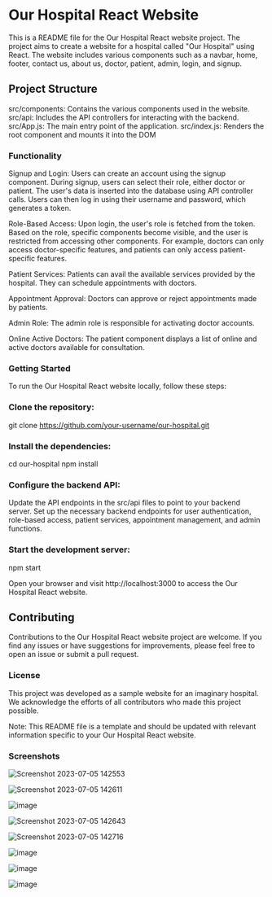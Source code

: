 # Our Hospital React Website

This is a README file for the Our Hospital React website project. The project aims to create a website for a hospital called "Our Hospital" using React. The website includes various components such as a navbar, home, footer, contact us, about us, doctor, patient, admin, login, and signup.

## Project Structure

src/components: Contains the various components used in the website.
src/api: Includes the API controllers for interacting with the backend.
src/App.js: The main entry point of the application.
src/index.js: Renders the root component and mounts it into the DOM

### Functionality

Signup and Login: Users can create an account using the signup component. During signup, users can select their role, either doctor or patient. The user's data is inserted into the database using API controller calls. Users can then log in using their username and password, which generates a token.

Role-Based Access: Upon login, the user's role is fetched from the token. Based on the role, specific components become visible, and the user is restricted from accessing other components. For example, doctors can only access doctor-specific features, and patients can only access patient-specific features.

Patient Services: Patients can avail the available services provided by the hospital. They can schedule appointments with doctors.

Appointment Approval: Doctors can approve or reject appointments made by patients.

Admin Role: The admin role is responsible for activating doctor accounts.

Online Active Doctors: The patient component displays a list of online and active doctors available for consultation.

### Getting Started
To run the Our Hospital React website locally, follow these steps:

### Clone the repository:
git clone https://github.com/your-username/our-hospital.git

### Install the dependencies:
cd our-hospital
npm install

### Configure the backend API:
Update the API endpoints in the src/api files to point to your backend server.
Set up the necessary backend endpoints for user authentication, role-based access, patient services, appointment management, and admin functions.


### Start the development server:
npm start

Open your browser and visit http://localhost:3000 to access the Our Hospital React website.


## Contributing

Contributions to the Our Hospital React website project are welcome. If you find any issues or have suggestions for improvements, please feel free to open an issue or submit a pull request.

### License

This project was developed as a sample website for an imaginary hospital. We acknowledge the efforts of all contributors who made this project possible.

Note: This README file is a template and should be updated with relevant information specific to your Our Hospital React website.

### Screenshots
![Screenshot 2023-07-05 142553](https://github.com/GeegPrerit/Health_Care/assets/127297823/7ef34ee9-4cea-47c1-b6c9-903401aab727)

![Screenshot 2023-07-05 142611](https://github.com/GeegPrerit/Health_Care/assets/127297823/2eb24a80-8f89-4a12-9771-3928e299a233)

![image](https://github.com/GeegPrerit/Health_Care/assets/127297823/33932ff5-0e00-4dee-9409-2332b98201b9)

![Screenshot 2023-07-05 142643](https://github.com/GeegPrerit/Health_Care/assets/127297823/79dc4656-53a4-45a5-9fb2-0acc1dc103f4)


![Screenshot 2023-07-05 142716](https://github.com/GeegPrerit/Health_Care/assets/127297823/4f01e221-54a3-496d-8922-af71db9c387f)

![image](https://github.com/GeegPrerit/Health_Care/assets/127297823/e4903c3d-69b8-44ae-8c60-4d5599221209)

![image](https://github.com/GeegPrerit/Health_Care/assets/127297823/8fd12461-1d1e-49a4-aa69-412be6f8c811)

![image](https://github.com/GeegPrerit/Health_Care/assets/127297823/e62d3c48-cf98-4a8f-9dc3-baa4fd78cfd1)



